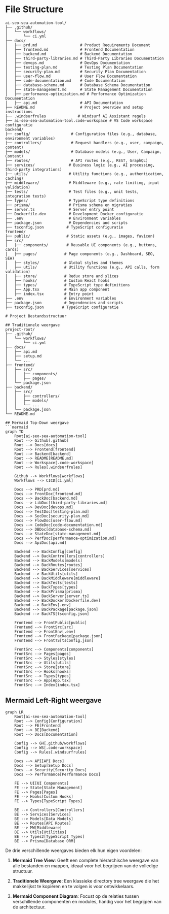 # File Structure

``` mermaid
ai-seo-sea-automation-tool/
├── .github/
│   └── workflows/
│       └── ci.yml
├── docs/
│   ├── prd.md                   # Product Requirements Document
│   ├── frontend.md              # Frontend Documentation
│   ├── backend.md               # Backend Documentation
│   ├── third-party-libraries.md # Third-Party Libraries Documentation
│   ├── devops.md                # DevOps Documentation
│   ├── testing-plan.md          # Testing Plan Documentation
│   ├── security-plan.md         # Security Plan Documentation
│   ├── user-flow.md             # User Flow Documentation
│   ├── code-documentation.md    # Code Documentation
│   ├── database-schema.md       # Database Schema Documentation
│   ├── state-management.md      # State Management Documentation
│   ├── performance-optimization.md # Performance Optimization Documentation
│   ├── api.md                   # API Documentation
├── README.md                    # Project overview and setup instructions
├── .windsurfrules              # Windsurf AI Assistant regels
├── ai-seo-sea-automation-tool.code-workspace # VS Code workspace configuratie
backend/
├── config/                  # Configuration files (e.g., database, environment variables)
├── controllers/             # Request handlers (e.g., user, campaign, content)
├── models/                  # Database models (e.g., User, Campaign, Content)
├── routes/                  # API routes (e.g., REST, GraphQL)
├── services/               # Business logic (e.g., AI processing, third-party integrations)
├── utils/                  # Utility functions (e.g., authentication, caching)
├── middleware/             # Middleware (e.g., rate limiting, input validation)
├── tests/                  # Test files (e.g., unit tests, integration tests)
├── types/                  # TypeScript type definitions
├── prisma/                 # Prisma schema en migraties
├── server.ts               # Server entry point
├── Dockerfile.dev          # Development Docker configuratie
├── .env                    # Environment variables
├── package.json            # Dependencies and scripts
├── tsconfig.json          # TypeScript configuratie
frontend/
├── public/                # Static assets (e.g., images, favicon)
├── src/
│   ├── components/        # Reusable UI components (e.g., buttons, cards)
│   ├── pages/            # Page components (e.g., Dashboard, SEO, SEA)
│   ├── styles/           # Global styles and themes
│   ├── utils/            # Utility functions (e.g., API calls, form validation)
│   ├── store/            # Redux store and slices
│   ├── hooks/            # Custom React hooks
│   ├── types/            # TypeScript type definitions
│   ├── App.tsx           # Main app component
│   ├── index.tsx         # Entry point
├── .env                  # Environment variables
├── package.json          # Dependencies and scripts
├── tsconfig.json        # TypeScript configuratie

# Project Bestandsstructuur

## Traditionele weergave
project-root/
├── .github/
│   └── workflows/
│       └── ci.yml
├── docs/
│   ├── api.md
│   ├── setup.md
│   └── ...
├── frontend/
│   ├── src/
│   │   ├── components/
│   │   ├── pages/
│   └── package.json
├── backend/
│   ├── src/
│   │   ├── controllers/
│   │   ├── models/
│   │   └── ...
│   └── package.json
└── README.md

## Mermaid Top-Down weergave
```mermaid
graph TD
    Root[ai-seo-sea-automation-tool]
    Root --> Github[.github]
    Root --> Docs[docs]
    Root --> Frontend[frontend]
    Root --> Backend[backend]
    Root --> README[README.md]
    Root --> Workspace[.code-workspace]
    Root --> Rules[.windsurfrules]
    
    Github --> Workflows[workflows]
    Workflows --> CICD[ci.yml]
    
    Docs --> PRD[prd.md]
    Docs --> FrontDoc[frontend.md]
    Docs --> BackDoc[backend.md]
    Docs --> LibDoc[third-party-libraries.md]
    Docs --> DevDoc[devops.md]
    Docs --> TestDoc[testing-plan.md]
    Docs --> SecDoc[security-plan.md]
    Docs --> FlowDoc[user-flow.md]
    Docs --> CodeDoc[code-documentation.md]
    Docs --> DBDoc[database-schema.md]
    Docs --> StateDoc[state-management.md]
    Docs --> PerfDoc[performance-optimization.md]
    Docs --> ApiDoc[api.md]
    
    Backend --> BackConfig[config]
    Backend --> BackControllers[controllers]
    Backend --> BackModels[models]
    Backend --> BackRoutes[routes]
    Backend --> BackServices[services]
    Backend --> BackUtils[utils]
    Backend --> BackMiddleware[middleware]
    Backend --> BackTests[tests]
    Backend --> BackTypes[types]
    Backend --> BackPrisma[prisma]
    Backend --> BackServer[server.ts]
    Backend --> BackDocker[Dockerfile.dev]
    Backend --> BackEnv[.env]
    Backend --> BackPackage[package.json]
    Backend --> BackTS[tsconfig.json]
    
    Frontend --> FrontPublic[public]
    Frontend --> FrontSrc[src]
    Frontend --> FrontEnv[.env]
    Frontend --> FrontPackage[package.json]
    Frontend --> FrontTS[tsconfig.json]
    
    FrontSrc --> Components[components]
    FrontSrc --> Pages[pages]
    FrontSrc --> Styles[styles]
    FrontSrc --> Utils[utils]
    FrontSrc --> Store[store]
    FrontSrc --> Hooks[hooks]
    FrontSrc --> Types[types]
    FrontSrc --> App[App.tsx]
    FrontSrc --> Index[index.tsx]
```

## Mermaid Left-Right weergave
```mermaid
graph LR
    Root[ai-seo-sea-automation-tool]
    Root --> Config[Configuration]
    Root --> FE[Frontend]
    Root --> BE[Backend]
    Root --> Docs[Documentation]
    
    Config --> GH[.github/workflows]
    Config --> WS[.code-workspace]
    Config --> Rules[.windsurfrules]
    
    Docs --> API[API Docs]
    Docs --> Setup[Setup Docs]
    Docs --> Security[Security Docs]
    Docs --> Performance[Performance Docs]
    
    FE --> UI[UI Components]
    FE --> State[State Management]
    FE --> Pages[Pages]
    FE --> Hooks[Custom Hooks]
    FE --> Types[TypeScript Types]
    
    BE --> Controllers[Controllers]
    BE --> Services[Services]
    BE --> Models[Data Models]
    BE --> Routes[API Routes]
    BE --> MW[Middleware]
    BE --> Utils[Utilities]
    BE --> Types2[TypeScript Types]
    BE --> Prisma[Database ORM]
```

De drie verschillende weergaves bieden elk hun eigen voordelen:

1. **Mermaid Tree View**: Geeft een complete hiërarchische weergave van alle bestanden en mappen, ideaal voor het begrijpen van de volledige structuur.

2. **Traditionele Weergave**: Een klassieke directory tree weergave die het makkelijkst te kopiëren en te volgen is voor ontwikkelaars.

3. **Mermaid Component Diagram**: Focust op de relaties tussen verschillende componenten en modules, handig voor het begrijpen van de architectuur.
